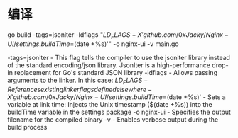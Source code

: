 # 编译

go build -tags=jsoniter -ldflags "$LD_FLAGS -X 'github.com/0xJacky/Nginx-UI/settings.buildTime=$(date +%s)'" -o nginx-ui -v main.go

-tags=jsoniter - This flag tells the compiler to use the jsoniter library instead of the standard encoding/json library. JsonIter is a high-performance drop-in replacement for Go's standard JSON library
-ldflags - Allows passing arguments to the linker. In this case:
$LD_FLAGS - References existing linker flags defined elsewhere
-X 'github.com/0xJacky/Nginx-UI/settings.buildTime=$(date +%s)' - Sets a variable at link time:
Injects the Unix timestamp ($(date +%s)) into the buildTime variable in the settings package
-o nginx-ui - Specifies the output filename for the compiled binary
-v - Enables verbose output during the build process
